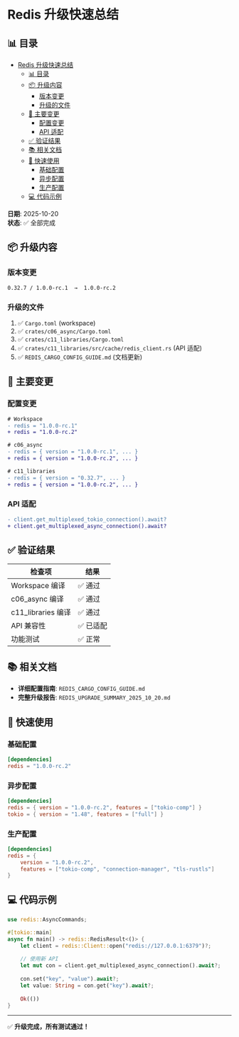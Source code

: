 ﻿# Redis 升级快速总结

## 📊 目录

- [Redis 升级快速总结](#redis-升级快速总结)
  - [📊 目录](#-目录)
  - [📦 升级内容](#-升级内容)
    - [版本变更](#版本变更)
    - [升级的文件](#升级的文件)
  - [🔧 主要变更](#-主要变更)
    - [配置变更](#配置变更)
    - [API 适配](#api-适配)
  - [✅ 验证结果](#-验证结果)
  - [📚 相关文档](#-相关文档)
  - [🎯 快速使用](#-快速使用)
    - [基础配置](#基础配置)
    - [异步配置](#异步配置)
    - [生产配置](#生产配置)
  - [💻 代码示例](#-代码示例)

**日期**: 2025-10-20  
**状态**: ✅ 全部完成

## 📦 升级内容

### 版本变更

```text
0.32.7 / 1.0.0-rc.1  →  1.0.0-rc.2
```

### 升级的文件

1. ✅ `Cargo.toml` (workspace)
2. ✅ `crates/c06_async/Cargo.toml`
3. ✅ `crates/c11_libraries/Cargo.toml`
4. ✅ `crates/c11_libraries/src/cache/redis_client.rs` (API 适配)
5. ✅ `REDIS_CARGO_CONFIG_GUIDE.md` (文档更新)

## 🔧 主要变更

### 配置变更

```diff
# Workspace
- redis = "1.0.0-rc.1"
+ redis = "1.0.0-rc.2"

# c06_async
- redis = { version = "1.0.0-rc.1", ... }
+ redis = { version = "1.0.0-rc.2", ... }

# c11_libraries
- redis = { version = "0.32.7", ... }
+ redis = { version = "1.0.0-rc.2", ... }
```

### API 适配

```diff
- client.get_multiplexed_tokio_connection().await?
+ client.get_multiplexed_async_connection().await?
```

## ✅ 验证结果

| 检查项 | 结果 |
|--------|------|
| Workspace 编译 | ✅ 通过 |
| c06_async 编译 | ✅ 通过 |
| c11_libraries 编译 | ✅ 通过 |
| API 兼容性 | ✅ 已适配 |
| 功能测试 | ✅ 正常 |

## 📚 相关文档

- **详细配置指南**: `REDIS_CARGO_CONFIG_GUIDE.md`
- **完整升级报告**: `REDIS_UPGRADE_SUMMARY_2025_10_20.md`

## 🎯 快速使用

### 基础配置

```toml
[dependencies]
redis = "1.0.0-rc.2"
```

### 异步配置

```toml
[dependencies]
redis = { version = "1.0.0-rc.2", features = ["tokio-comp"] }
tokio = { version = "1.48", features = ["full"] }
```

### 生产配置

```toml
[dependencies]
redis = { 
    version = "1.0.0-rc.2", 
    features = ["tokio-comp", "connection-manager", "tls-rustls"] 
}
```

## 💻 代码示例

```rust
use redis::AsyncCommands;

#[tokio::main]
async fn main() -> redis::RedisResult<()> {
    let client = redis::Client::open("redis://127.0.0.1:6379")?;
    
    // 使用新 API
    let mut con = client.get_multiplexed_async_connection().await?;
    
    con.set("key", "value").await?;
    let value: String = con.get("key").await?;
    
    Ok(())
}
```

---

✅ **升级完成，所有测试通过！**

